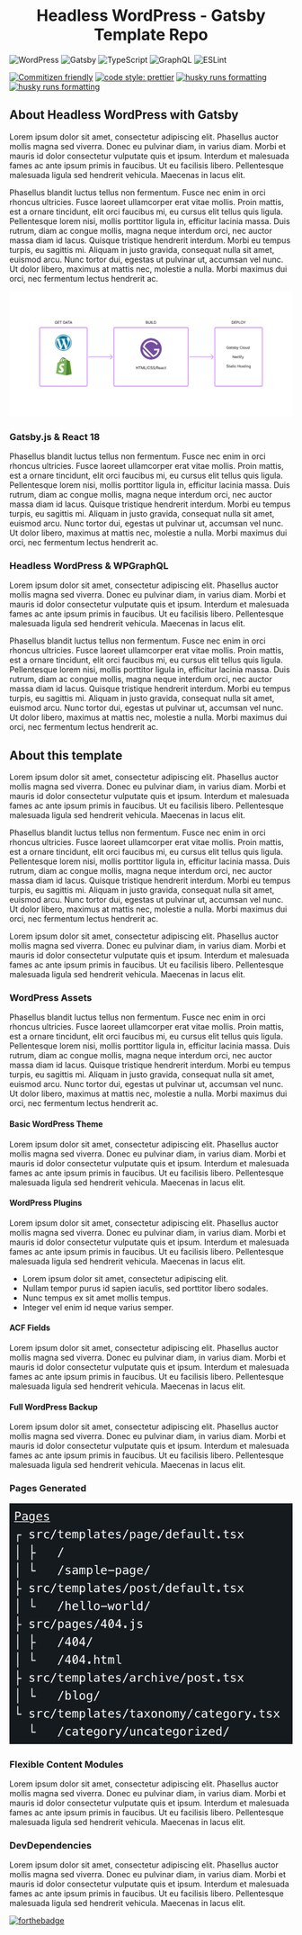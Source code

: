 <h1 align="center">
  Headless WordPress - Gatsby Template Repo
</h1>

<p align='center'>

![WordPress](https://img.shields.io/badge/WordPress-%23117AC9.svg?style=for-the-badge&logo=WordPress&logoColor=white) ![Gatsby](https://img.shields.io/badge/Gatsby-%23663399.svg?style=for-the-badge&logo=gatsby&logoColor=white) ![TypeScript](https://img.shields.io/badge/typescript-%23007ACC.svg?style=for-the-badge&logo=typescript&logoColor=white) ![GraphQL](https://img.shields.io/badge/-GraphQL-E10098?style=for-the-badge&logo=graphql&logoColor=white) ![ESLint](https://img.shields.io/badge/ESLint-4B3263?style=for-the-badge&logo=eslint&logoColor=white)

[![Commitizen friendly](https://img.shields.io/badge/commitizen-friendly-brightgreen.svg)](http://commitizen.github.io/cz-cli/) [![code style: prettier](https://img.shields.io/badge/code_style-prettier-ff69b4.svg?style=flat-square)](https://github.com/prettier/prettier) [![husky runs formatting](https://img.shields.io/badge/husky-runs%20formatting-blue)](https://typicode.github.io/husky/#/) [![husky runs formatting](https://img.shields.io/badge/graphql-urql-blueviolet)](https://typicode.github.io/husky/#/)

</p>

## About Headless WordPress with Gatsby
Lorem ipsum dolor sit amet, consectetur adipiscing elit. Phasellus auctor mollis magna sed viverra. Donec eu pulvinar diam, in varius diam. Morbi et mauris id dolor consectetur vulputate quis et ipsum. Interdum et malesuada fames ac ante ipsum primis in faucibus. Ut eu facilisis libero. Pellentesque malesuada ligula sed hendrerit vehicula. Maecenas in lacus elit.

Phasellus blandit luctus tellus non fermentum. Fusce nec enim in orci rhoncus ultricies. Fusce laoreet ullamcorper erat vitae mollis. Proin mattis, est a ornare tincidunt, elit orci faucibus mi, eu cursus elit tellus quis ligula. Pellentesque lorem nisi, mollis porttitor ligula in, efficitur lacinia massa. Duis rutrum, diam ac congue mollis, magna neque interdum orci, nec auctor massa diam id lacus. Quisque tristique hendrerit interdum. Morbi eu tempus turpis, eu sagittis mi. Aliquam in justo gravida, consequat nulla sit amet, euismod arcu. Nunc tortor dui, egestas ut pulvinar ut, accumsan vel nunc. Ut dolor libero, maximus at mattis nec, molestie a nulla. Morbi maximus dui orci, nec fermentum lectus hendrerit ac.

![Gatsby Diagram](.docs/images/gatsby-diagram.png)

### Gatsby.js & React 18
Phasellus blandit luctus tellus non fermentum. Fusce nec enim in orci rhoncus ultricies. Fusce laoreet ullamcorper erat vitae mollis. Proin mattis, est a ornare tincidunt, elit orci faucibus mi, eu cursus elit tellus quis ligula. Pellentesque lorem nisi, mollis porttitor ligula in, efficitur lacinia massa. Duis rutrum, diam ac congue mollis, magna neque interdum orci, nec auctor massa diam id lacus. Quisque tristique hendrerit interdum. Morbi eu tempus turpis, eu sagittis mi. Aliquam in justo gravida, consequat nulla sit amet, euismod arcu. Nunc tortor dui, egestas ut pulvinar ut, accumsan vel nunc. Ut dolor libero, maximus at mattis nec, molestie a nulla. Morbi maximus dui orci, nec fermentum lectus hendrerit ac.

### Headless WordPress & WPGraphQL
Lorem ipsum dolor sit amet, consectetur adipiscing elit. Phasellus auctor mollis magna sed viverra. Donec eu pulvinar diam, in varius diam. Morbi et mauris id dolor consectetur vulputate quis et ipsum. Interdum et malesuada fames ac ante ipsum primis in faucibus. Ut eu facilisis libero. Pellentesque malesuada ligula sed hendrerit vehicula. Maecenas in lacus elit.

Phasellus blandit luctus tellus non fermentum. Fusce nec enim in orci rhoncus ultricies. Fusce laoreet ullamcorper erat vitae mollis. Proin mattis, est a ornare tincidunt, elit orci faucibus mi, eu cursus elit tellus quis ligula. Pellentesque lorem nisi, mollis porttitor ligula in, efficitur lacinia massa. Duis rutrum, diam ac congue mollis, magna neque interdum orci, nec auctor massa diam id lacus. Quisque tristique hendrerit interdum. Morbi eu tempus turpis, eu sagittis mi. Aliquam in justo gravida, consequat nulla sit amet, euismod arcu. Nunc tortor dui, egestas ut pulvinar ut, accumsan vel nunc. Ut dolor libero, maximus at mattis nec, molestie a nulla. Morbi maximus dui orci, nec fermentum lectus hendrerit ac.

## About this template
Lorem ipsum dolor sit amet, consectetur adipiscing elit. Phasellus auctor mollis magna sed viverra. Donec eu pulvinar diam, in varius diam. Morbi et mauris id dolor consectetur vulputate quis et ipsum. Interdum et malesuada fames ac ante ipsum primis in faucibus. Ut eu facilisis libero. Pellentesque malesuada ligula sed hendrerit vehicula. Maecenas in lacus elit.

Phasellus blandit luctus tellus non fermentum. Fusce nec enim in orci rhoncus ultricies. Fusce laoreet ullamcorper erat vitae mollis. Proin mattis, est a ornare tincidunt, elit orci faucibus mi, eu cursus elit tellus quis ligula. Pellentesque lorem nisi, mollis porttitor ligula in, efficitur lacinia massa. Duis rutrum, diam ac congue mollis, magna neque interdum orci, nec auctor massa diam id lacus. Quisque tristique hendrerit interdum. Morbi eu tempus turpis, eu sagittis mi. Aliquam in justo gravida, consequat nulla sit amet, euismod arcu. Nunc tortor dui, egestas ut pulvinar ut, accumsan vel nunc. Ut dolor libero, maximus at mattis nec, molestie a nulla. Morbi maximus dui orci, nec fermentum lectus hendrerit ac.

Lorem ipsum dolor sit amet, consectetur adipiscing elit. Phasellus auctor mollis magna sed viverra. Donec eu pulvinar diam, in varius diam. Morbi et mauris id dolor consectetur vulputate quis et ipsum. Interdum et malesuada fames ac ante ipsum primis in faucibus. Ut eu facilisis libero. Pellentesque malesuada ligula sed hendrerit vehicula. Maecenas in lacus elit.

### WordPress Assets
Phasellus blandit luctus tellus non fermentum. Fusce nec enim in orci rhoncus ultricies. Fusce laoreet ullamcorper erat vitae mollis. Proin mattis, est a ornare tincidunt, elit orci faucibus mi, eu cursus elit tellus quis ligula. Pellentesque lorem nisi, mollis porttitor ligula in, efficitur lacinia massa. Duis rutrum, diam ac congue mollis, magna neque interdum orci, nec auctor massa diam id lacus. Quisque tristique hendrerit interdum. Morbi eu tempus turpis, eu sagittis mi. Aliquam in justo gravida, consequat nulla sit amet, euismod arcu. Nunc tortor dui, egestas ut pulvinar ut, accumsan vel nunc. Ut dolor libero, maximus at mattis nec, molestie a nulla. Morbi maximus dui orci, nec fermentum lectus hendrerit ac.

#### Basic WordPress Theme
Lorem ipsum dolor sit amet, consectetur adipiscing elit. Phasellus auctor mollis magna sed viverra. Donec eu pulvinar diam, in varius diam. Morbi et mauris id dolor consectetur vulputate quis et ipsum. Interdum et malesuada fames ac ante ipsum primis in faucibus. Ut eu facilisis libero. Pellentesque malesuada ligula sed hendrerit vehicula. Maecenas in lacus elit.

#### WordPress Plugins
Lorem ipsum dolor sit amet, consectetur adipiscing elit. Phasellus auctor mollis magna sed viverra. Donec eu pulvinar diam, in varius diam. Morbi et mauris id dolor consectetur vulputate quis et ipsum. Interdum et malesuada fames ac ante ipsum primis in faucibus. Ut eu facilisis libero. Pellentesque malesuada ligula sed hendrerit vehicula. Maecenas in lacus elit.

- Lorem ipsum dolor sit amet, consectetur adipiscing elit.
- Nullam tempor purus id sapien iaculis, sed porttitor libero sodales.
- Nunc tempus ex sit amet mollis tempus.
- Integer vel enim id neque varius semper.

#### ACF Fields
Lorem ipsum dolor sit amet, consectetur adipiscing elit. Phasellus auctor mollis magna sed viverra. Donec eu pulvinar diam, in varius diam. Morbi et mauris id dolor consectetur vulputate quis et ipsum. Interdum et malesuada fames ac ante ipsum primis in faucibus. Ut eu facilisis libero. Pellentesque malesuada ligula sed hendrerit vehicula. Maecenas in lacus elit.

#### Full WordPress Backup
<!-- Change the database info. -->
Lorem ipsum dolor sit amet, consectetur adipiscing elit. Phasellus auctor mollis magna sed viverra. Donec eu pulvinar diam, in varius diam. Morbi et mauris id dolor consectetur vulputate quis et ipsum. Interdum et malesuada fames ac ante ipsum primis in faucibus. Ut eu facilisis libero. Pellentesque malesuada ligula sed hendrerit vehicula. Maecenas in lacus elit.

### Pages Generated
![Pages Generated](.docs/images/pages.png)

### Flexible Content Modules
Lorem ipsum dolor sit amet, consectetur adipiscing elit. Phasellus auctor mollis magna sed viverra. Donec eu pulvinar diam, in varius diam. Morbi et mauris id dolor consectetur vulputate quis et ipsum. Interdum et malesuada fames ac ante ipsum primis in faucibus. Ut eu facilisis libero. Pellentesque malesuada ligula sed hendrerit vehicula. Maecenas in lacus elit.

### DevDependencies
Lorem ipsum dolor sit amet, consectetur adipiscing elit. Phasellus auctor mollis magna sed viverra. Donec eu pulvinar diam, in varius diam. Morbi et mauris id dolor consectetur vulputate quis et ipsum. Interdum et malesuada fames ac ante ipsum primis in faucibus. Ut eu facilisis libero. Pellentesque malesuada ligula sed hendrerit vehicula. Maecenas in lacus elit.

[![forthebadge](https://forthebadge.com/images/badges/built-with-love.svg)](https://forthebadge.com)